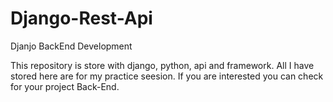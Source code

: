 # Django-Rest-Api
Djanjo BackEnd Development

This repository is store with django, python, api and framework. All I have stored here are for my practice seesion. If you are interested you can check for your project Back-End.
